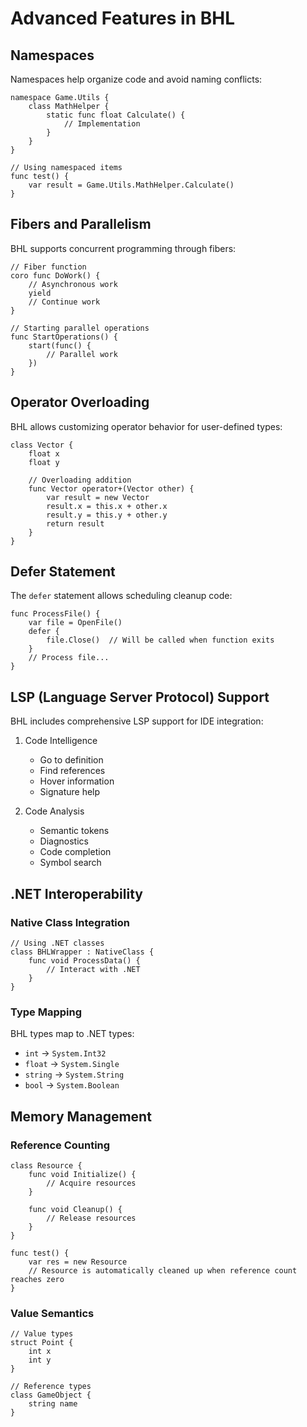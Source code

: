 # Advanced Features in BHL

## Namespaces

Namespaces help organize code and avoid naming conflicts:

```bhl
namespace Game.Utils {
    class MathHelper {
        static func float Calculate() {
            // Implementation
        }
    }
}

// Using namespaced items
func test() {
    var result = Game.Utils.MathHelper.Calculate()
}
```

## Fibers and Parallelism

BHL supports concurrent programming through fibers:

```bhl
// Fiber function
coro func DoWork() {
    // Asynchronous work
    yield
    // Continue work
}

// Starting parallel operations
func StartOperations() {
    start(func() {
        // Parallel work
    })
}
```

## Operator Overloading

BHL allows customizing operator behavior for user-defined types:

```bhl
class Vector {
    float x
    float y
    
    // Overloading addition
    func Vector operator+(Vector other) {
        var result = new Vector
        result.x = this.x + other.x
        result.y = this.y + other.y
        return result
    }
}
```

## Defer Statement

The `defer` statement allows scheduling cleanup code:

```bhl
func ProcessFile() {
    var file = OpenFile()
    defer {
        file.Close()  // Will be called when function exits
    }
    // Process file...
}
```

## LSP (Language Server Protocol) Support

BHL includes comprehensive LSP support for IDE integration:

1. Code Intelligence
   - Go to definition
   - Find references
   - Hover information
   - Signature help

2. Code Analysis
   - Semantic tokens
   - Diagnostics
   - Code completion
   - Symbol search

## .NET Interoperability

### Native Class Integration

```bhl
// Using .NET classes
class BHLWrapper : NativeClass {
    func void ProcessData() {
        // Interact with .NET
    }
}
```

### Type Mapping

BHL types map to .NET types:
- `int` → `System.Int32`
- `float` → `System.Single`
- `string` → `System.String`
- `bool` → `System.Boolean`

## Memory Management

### Reference Counting

```bhl
class Resource {
    func void Initialize() {
        // Acquire resources
    }
    
    func void Cleanup() {
        // Release resources
    }
}

func test() {
    var res = new Resource
    // Resource is automatically cleaned up when reference count reaches zero
}
```

### Value Semantics

```bhl
// Value types
struct Point {
    int x
    int y
}

// Reference types
class GameObject {
    string name
}
```

